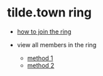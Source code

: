 # tilde.town ring

* [how to join the ring](http://tilde.town/~eeeeeta/ring/join.html)

* view all members in the ring
	* [method 1](http://tilde.town/~eeeeeta/ring/members.html)
	* [method 2](http://tilde.town/~login/tilde_ring_members.html)
